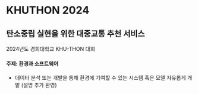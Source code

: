 # KHUTHON 2024
## 탄소중립 실현을 위한 대중교통 추천 서비스

2024년도 경희대학교 KHU-THON 대회

#### 주제: 환경과 소프트웨어
- 데이터 분석 또는 개발을 통해 환경에 기여할 수 있는 시스템 혹은 모델 자유롭게 개발 (설명 추가 환영)

